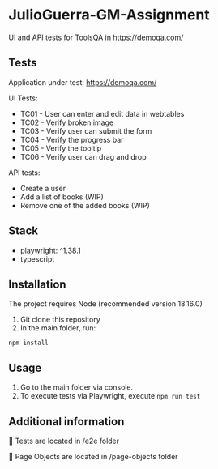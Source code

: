 # JulioGuerra-GM-Assignment
UI and API tests for ToolsQA in https://demoqa.com/

## Tests
Application under test: https://demoqa.com/

UI Tests:

- TC01 - User can enter and edit data in webtables
- TC02 - Verify broken image
- TC03 - Verify user can submit the form
- TC04 - Verify the progress bar
- TC05 - Verify the tooltip
- TC06 - Verify user can drag and drop

API tests:
- Create a user
- Add a list of books (WIP)
- Remove one of the added books (WIP)

## Stack
- playwright: ^1.38.1
- typescript

## Installation
The project requires Node (recommended version 18.16.0)

1. Git clone this repository
2. In the main folder, run:

```
npm install
```

## Usage
1. Go to the main folder via console.
2. To execute tests via Playwright, execute `npm run test`

## Additional information 

📁 Tests are located in /e2e folder

📁 Page Objects are located in /page-objects folder

